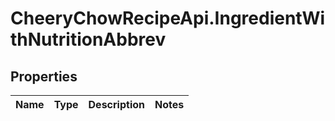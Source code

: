 # CheeryChowRecipeApi.IngredientWithNutritionAbbrev

## Properties
Name | Type | Description | Notes
------------ | ------------- | ------------- | -------------


